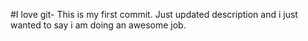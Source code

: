 #I love git- This is my first commit.
Just updated description and i just wanted to say i am doing an awesome job. 
